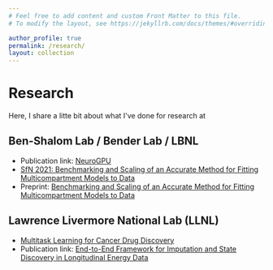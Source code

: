 ```yaml
---
# Feel free to add content and custom Front Matter to this file.
# To modify the layout, see https://jekyllrb.com/docs/themes/#overriding-theme-defaults

author_profile: true
permalink: /research/
layout: collection
---
```



# Research

Here, I share a litte bit about what I've done for research at

<!-- TODO:
1. add disqus
2. Link carmichael Neuro lab
3. Do more than just link papers, give a blurb, link the data
   - do things !!
 

 -->

## Ben-Shalom Lab / Bender Lab / LBNL
- Publication link: [NeuroGPU](https://www.sciencedirect.com/science/article/abs/pii/S0165027021003356)
- [SfN 2021: Benchmarking and Scaling of an Accurate Method for Fitting Multicompartment Models to Data](./SfN2021) 
- Preprint: [Benchmarking and Scaling of an Accurate Method for Fitting Multicompartment Models to Data](./benchmarking) 

## Lawrence Livermore National Lab (LLNL)
 - [Multitask Learning for Cancer Drug Discovery](./MTL4C) 
 - Publication link: [End-to-End Framework for Imputation and State Discovery in Longitudinal Energy Data](https://dl.acm.org/doi/abs/10.1145/3447555.3466588)
 